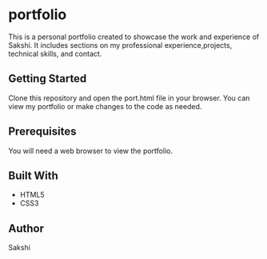 # portfolio

This is a personal portfolio created to showcase the work and experience of Sakshi. It includes sections on my professional experience,projects, technical skills, and contact.

## Getting Started
Clone this repository and open the port.html file in your browser. You can view my portfolio or make changes to the code as needed.

## Prerequisites
You will need a web browser to view the portfolio.

## Built With
* HTML5 
* CSS3 

## Author
Sakshi

